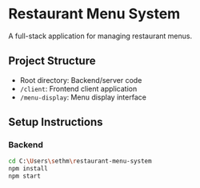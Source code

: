 # Restaurant Menu System

A full-stack application for managing restaurant menus.

## Project Structure

- Root directory: Backend/server code
- `/client`: Frontend client application
- `/menu-display`: Menu display interface

## Setup Instructions

### Backend
```bash
cd C:\Users\sethm\restaurant-menu-system
npm install
npm start